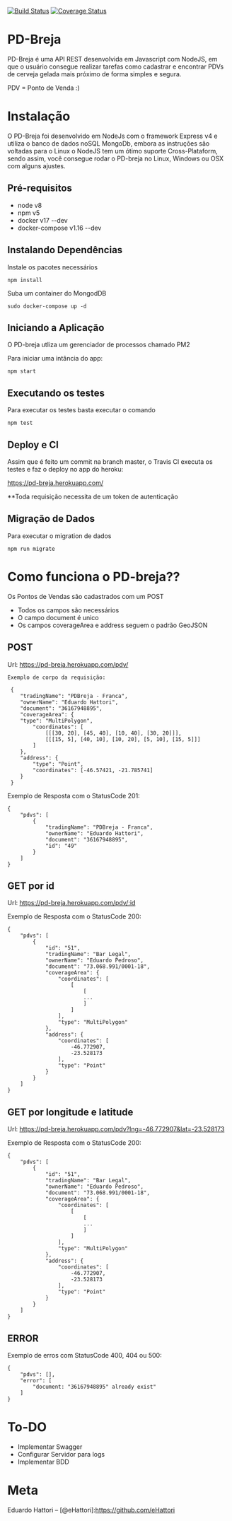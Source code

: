 [![Build Status](https://travis-ci.org/eHattori/pd-breja.svg?branch=master)](https://travis-ci.org/eHattori/pd-breja)
[![Coverage Status](https://coveralls.io/repos/github/eHattori/pd-breja/badge.svg?branch=master)](https://coveralls.io/github/eHattori/pd-breja?branch=master)


# PD-Breja

PD-Breja é uma API REST desenvolvida em Javascript com NodeJS, em que o usuário consegue realizar tarefas como cadastrar e encontrar PDVs de cerveja gelada mais próximo de forma simples e segura.

PDV = Ponto de Venda :)

# Instalação

O PD-Breja foi desenvolvido em NodeJs com o framework Express v4 e utiliza o banco de dados noSQL MongoDb, embora as instruções são voltadas para o Linux o NodeJS tem um ótimo suporte Cross-Plataform, sendo assim, você consegue rodar o PD-breja no Linux, Windows ou OSX com alguns ajustes.

## Pré-requisitos

* node v8
* npm v5
* docker v17 --dev
* docker-compose v1.16 --dev

## Instalando Dependências

Instale os pacotes necessários

```
npm install
```

Suba um container do MongodDB

```
sudo docker-compose up -d
```

## Iniciando a Aplicação

O PD-breja utliza um gerenciador de processos chamado PM2

Para iniciar uma intância do app:

```
npm start
```

## Executando os testes

Para executar os testes basta executar o comando 

```
npm test
```

## Deploy e CI

Assim que é feito um commit na branch master, o Travis CI executa os testes e faz o deploy no app do heroku:

https://pd-breja.herokuapp.com/

**Toda requisição necessita de um token de autenticação

## Migração de Dados

Para executar o migration de dados

```
npm run migrate
```

# Como funciona o PD-breja??

Os Pontos de Vendas são cadastrados com um POST

* Todos os campos são necessários
* O campo document é unico
* Os campos coverageArea e address seguem o padrão GeoJSON

## POST

Url: https://pd-breja.herokuapp.com/pdv/

```
Exemplo de corpo da requisição:

 { 
    "tradingName": "PDBreja - Franca",
    "ownerName": "Eduardo Hattori",
    "document": "36167948895",
    "coverageArea": { 
    "type": "MultiPolygon", 
        "coordinates": [
            [[[30, 20], [45, 40], [10, 40], [30, 20]]], 
            [[[15, 5], [40, 10], [10, 20], [5, 10], [15, 5]]]
        ]
    }, 
    "address": { 
        "type": "Point",
        "coordinates": [-46.57421, -21.785741]
    }
 }
 ```

Exemplo de Resposta com o StatusCode 201:

```
{
    "pdvs": [
        {
            "tradingName": "PDBreja - Franca",
            "ownerName": "Eduardo Hattori",
            "document": "36167948895",
            "id": "49"
        }
    ]
}
```

## GET por id

Url: https://pd-breja.herokuapp.com/pdv/:id

Exemplo de Resposta com o StatusCode 200:

```
{
    "pdvs": [
        {
            "id": "51",
            "tradingName": "Bar Legal",
            "ownerName": "Eduardo Pedroso",
            "document": "73.068.991/0001-18",
            "coverageArea": {
                "coordinates": [
                    [
                        [
                        ...
                        ]
                    ]
                ],
                "type": "MultiPolygon"
            },
            "address": {
                "coordinates": [
                    -46.772907,
                    -23.528173
                ],
                "type": "Point"
            }
        }
    ]
}
```

## GET por longitude e latitude

Url: https://pd-breja.herokuapp.com/pdv?lng=-46.772907&lat=-23.528173

Exemplo de Resposta com o StatusCode 200:

```
{
    "pdvs": [
        {
            "id": "51",
            "tradingName": "Bar Legal",
            "ownerName": "Eduardo Pedroso",
            "document": "73.068.991/0001-18",
            "coverageArea": {
                "coordinates": [
                    [
                        [
                        ...
                        ]
                    ]
                ],
                "type": "MultiPolygon"
            },
            "address": {
                "coordinates": [
                    -46.772907,
                    -23.528173
                ],
                "type": "Point"
            }
        }
    ]
}
```

## ERROR

Exemplo de erros com StatusCode 400, 404 ou 500:

```
{
    "pdvs": [],
    "error": [
        "document: "36167948895" already exist"
    ]
}
```

# To-DO

* Implementar Swagger
* Configurar Servidor para logs
* Implementar BDD

# Meta

Eduardo Hattori – [@eHattori]:https://github.com/eHattori
